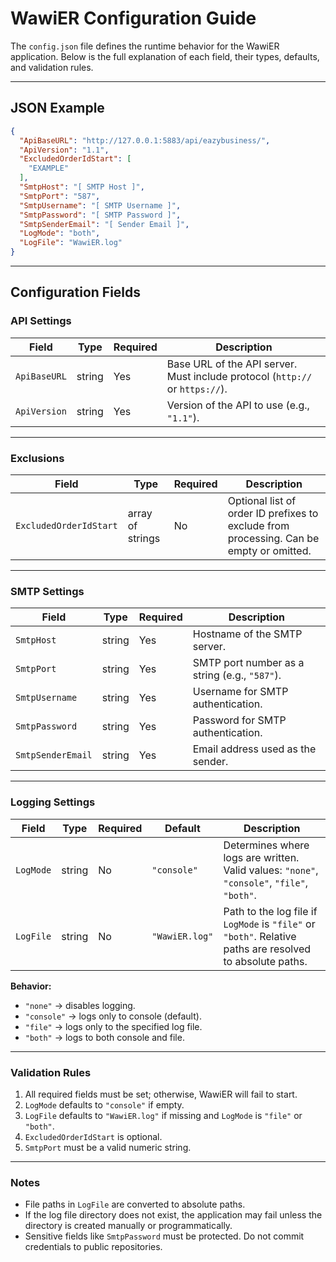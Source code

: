 # WawiER Configuration Guide

The `config.json` file defines the runtime behavior for the WawiER application. Below is the full explanation of each field, their types, defaults, and validation rules.

---

## JSON Example

```json
{
  "ApiBaseURL": "http://127.0.0.1:5883/api/eazybusiness/",
  "ApiVersion": "1.1",
  "ExcludedOrderIdStart": [
    "EXAMPLE"
  ],
  "SmtpHost": "[ SMTP Host ]",
  "SmtpPort": "587",
  "SmtpUsername": "[ SMTP Username ]",
  "SmtpPassword": "[ SMTP Password ]",
  "SmtpSenderEmail": "[ Sender Email ]",
  "LogMode": "both",
  "LogFile": "WawiER.log"
}
```

---

## Configuration Fields

### API Settings

| Field        | Type   | Required | Description                                                                  |
|--------------|--------|----------|------------------------------------------------------------------------------|
| `ApiBaseURL` | string | Yes      | Base URL of the API server. Must include protocol (`http://` or `https://`). |
| `ApiVersion` | string | Yes      | Version of the API to use (e.g., `"1.1"`).                                   |


---

### Exclusions

| Field                  | Type             | Required | Description                                                                             |
|------------------------|------------------|----------|-----------------------------------------------------------------------------------------|
| `ExcludedOrderIdStart` | array of strings | No       | Optional list of order ID prefixes to exclude from processing. Can be empty or omitted. |

---

### SMTP Settings

| Field             | Type   | Required | Description                                   |
|-------------------|--------|----------|-----------------------------------------------|
| `SmtpHost`        | string | Yes      | Hostname of the SMTP server.                  |
| `SmtpPort`        | string | Yes      | SMTP port number as a string (e.g., `"587"`). |
| `SmtpUsername`    | string | Yes      | Username for SMTP authentication.             |
| `SmtpPassword`    | string | Yes      | Password for SMTP authentication.             |
| `SmtpSenderEmail` | string | Yes      | Email address used as the sender.             |


---

### Logging Settings

| Field     | Type   | Required | Default        | Description                                                                                               |
|-----------|--------|----------|----------------|-----------------------------------------------------------------------------------------------------------|
| `LogMode` | string | No       | `"console"`    | Determines where logs are written. Valid values: `"none"`, `"console"`, `"file"`, `"both"`.               |
| `LogFile` | string | No       | `"WawiER.log"` | Path to the log file if `LogMode` is `"file"` or `"both"`. Relative paths are resolved to absolute paths. |

**Behavior:**

- `"none"` → disables logging.
- `"console"` → logs only to console (default).
- `"file"` → logs only to the specified log file.
- `"both"` → logs to both console and file.

---

### Validation Rules

1. All required fields must be set; otherwise, WawiER will fail to start.
2. `LogMode` defaults to `"console"` if empty.
3. `LogFile` defaults to `"WawiER.log"` if missing and `LogMode` is `"file"` or `"both"`.
4. `ExcludedOrderIdStart` is optional.
5. `SmtpPort` must be a valid numeric string.

---

### Notes

- File paths in `LogFile` are converted to absolute paths.
- If the log file directory does not exist, the application may fail unless the directory is created manually or programmatically.
- Sensitive fields like `SmtpPassword` must be protected. Do not commit credentials to public repositories.
